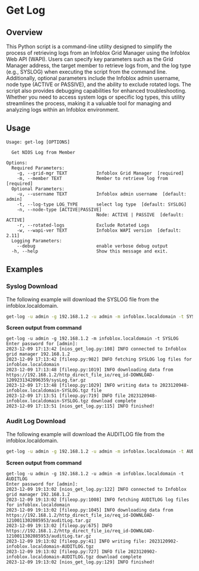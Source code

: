 # Get Log

## Overview

This Python script is a command-line utility designed to simplify the process of retrieving logs
from an Infoblox Grid Manager using the Infoblox Web API (WAPI). Users can specify key parameters 
such as the Grid Manager address, the target member to retrieve logs from, and the log type 
(e.g., SYSLOG) when executing the script from the command line. Additionally, optional parameters
include the Infoblox admin username, node type (ACTIVE or PASSIVE), and the ability to exclude
rotated logs. The script also provides debugging capabilities for enhanced troubleshooting.
Whether you need to access system logs or specific log types, this utility streamlines the process,
making it a valuable tool for managing and analyzing logs within an Infoblox environment.

## Usage

```
Usage: get-log [OPTIONS]

  Get NIOS Log from Member

Options:
  Required Parameters: 
    -g, --grid-mgr TEXT           Infoblox Grid Manager  [required]
    -m, --member TEXT             Member to retrieve log from  [required]
  Optional Parameters: 
    -u, --username TEXT           Infoblox admin username  [default: admin]
    -t, --log-type LOG_TYPE       select log type  [default: SYSLOG]
    -n, --node-type [ACTIVE|PASSIVE]
                                  Node: ACTIVE | PASSIVE  [default: ACTIVE]
    -r, --rotated-logs            Exclude Rotated Logs
    -w, --wapi-ver TEXT           Infoblox WAPI version  [default: 2.11]
  Logging Parameters: 
    --debug                       enable verbose debug output
  -h, --help                      Show this message and exit.
```

## Examples

### Syslog Download

The following example will download the SYSLOG file from the infoblox.localdomain.

```sh
get-log -u admin -g 192.168.1.2 -u admin -m infoblox.localdomain -t SYSLOG
```

**Screen output from command**

```text
get-log -u admin -g 192.168.1.2 -m infoblox.localdomain -t SYSLOG
Enter password for [admin]: 
2023-12-09 17:13:42 [nios_get_log.py:108] INFO connected to Infoblox grid manager 192.168.1.2
2023-12-09 17:13:42 [fileop.py:982] INFO fetching SYSLOG log files for infoblox.localdomain
2023-12-09 17:13:48 [fileop.py:1019] INFO downloading data from https://192.168.1.2/http_direct_file_io/req_id-DOWNLOAD-1209231342096359/sysLog.tar.gz
2023-12-09 17:13:48 [fileop.py:1029] INFO writing data to 2023120948-infoblox.localdomain-SYSLOG.tgz file
2023-12-09 17:13:51 [fileop.py:719] INFO file 2023120948-infoblox.localdomain-SYSLOG.tgz download complete
2023-12-09 17:13:51 [nios_get_log.py:115] INFO finished!
```

### Audit Log Download

The following example will download the AUDITLOG file from the infoblox.localdomain.

```sh
get-log -u admin -g 192.168.1.2 -u admin -m infoblox.localdomain -t AUDITLOG
```

**Screen output from command**

```text
get-log -u admin -g 192.168.1.2 -u admin -m infoblox.localdomain -t AUDITLOG
Enter password for [admin]: 
2023-12-09 19:13:02 [nios_get_log.py:122] INFO connected to Infoblox grid manager 192.168.1.2
2023-12-09 19:13:02 [fileop.py:1008] INFO fetching AUDITLOG log files for infoblox.localdomain
2023-12-09 19:13:02 [fileop.py:1045] INFO downloading data from https://192.168.1.2/http_direct_file_io/req_id-DOWNLOAD-1210011302085953/auditLog.tar.gz
2023-12-09 19:13:02 [fileop.py:675] INFO https://192.168.1.2/http_direct_file_io/req_id-DOWNLOAD-1210011302085953/auditLog.tar.gz
2023-12-09 19:13:02 [fileop.py:41] INFO writing file: 2023120902-infoblox.localdomain-AUDITLOG.tgz
2023-12-09 19:13:02 [fileop.py:727] INFO file 2023120902-infoblox.localdomain-AUDITLOG.tgz download complete
2023-12-09 19:13:02 [nios_get_log.py:129] INFO finished!
```

